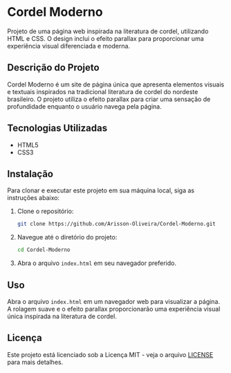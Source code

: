 # Cordel Moderno

Projeto de uma página web inspirada na literatura de cordel, utilizando HTML e CSS. O design inclui o efeito parallax para proporcionar uma experiência visual diferenciada e moderna.

## Descrição do Projeto

Cordel Moderno é um site de página única que apresenta elementos visuais e textuais inspirados na tradicional literatura de cordel do nordeste brasileiro. O projeto utiliza o efeito parallax para criar uma sensação de profundidade enquanto o usuário navega pela página.

## Tecnologias Utilizadas

- HTML5
- CSS3

## Instalação

Para clonar e executar este projeto em sua máquina local, siga as instruções abaixo:

1. Clone o repositório:
    ```bash
    git clone https://github.com/Arisson-Oliveira/Cordel-Moderno.git
    ```
2. Navegue até o diretório do projeto:
    ```bash
    cd Cordel-Moderno
    ```
3. Abra o arquivo `index.html` em seu navegador preferido.

## Uso

Abra o arquivo `index.html` em um navegador web para visualizar a página. A rolagem suave e o efeito parallax proporcionarão uma experiência visual única inspirada na literatura de cordel.

## Licença

Este projeto está licenciado sob a Licença MIT - veja o arquivo [LICENSE](LICENSE) para mais detalhes.



